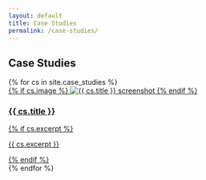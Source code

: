 ```yaml
---
layout: default
title: Case Studies
permalink: /case-studies/
---
```


<h2>Case Studies</h2>
<div class="cards">
{% for cs in site.case_studies %}
  <div class="card">
    <a href="{{ cs.url | relative_url }}">
      {% if cs.image %}
      <img src="{{ cs.image | relative_url }}" alt="{{ cs.title }} screenshot">
      {% endif %}
      <h3>{{ cs.title }}</h3>
      {% if cs.excerpt %}
      <p>{{ cs.excerpt }}</p>
      {% endif %}
    </a>
  </div>
{% endfor %}
</div>
